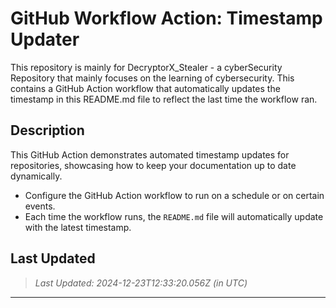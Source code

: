 # GitHub Workflow Action: Timestamp Updater

This repository is mainly for DecryptorX_Stealer - a cyberSecurity Repository that mainly focuses on the learning of cybersecurity. This contains a GitHub Action workflow that automatically updates the timestamp in this README.md file to reflect the last time the workflow ran.

## Description

This GitHub Action demonstrates automated timestamp updates for repositories, showcasing how to keep your documentation up to date dynamically.
- Configure the GitHub Action workflow to run on a schedule or on certain events.
- Each time the workflow runs, the `README.md` file will automatically update with the latest timestamp.

## Last Updated

> _Last Updated: 2024-12-23T12:33:20.056Z (in UTC)_

---

